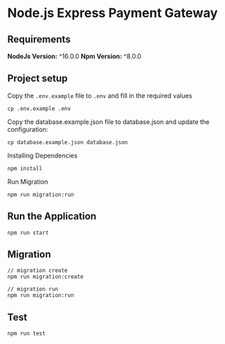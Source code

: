 # Node.js Express Payment Gateway

## Requirements

**NodeJs Version:** ^16.0.0
**Npm Version:** ^8.0.0

## Project setup

Copy the `.env.example` file to `.env` and fill in the required values

```
cp .env.example .env
```

Copy the database.example.json file to database.json and update the configuration:

```
cp database.example.json database.json
```

Installing Dependencies

```
npm install
```

Run Migration

```
npm run migration:run
```

## Run the Application

```
npm run start
```

## Migration

```
// migration create
npm run migration:create

// migration run
npm run migration:run
```

## Test

```
npm run test
```
